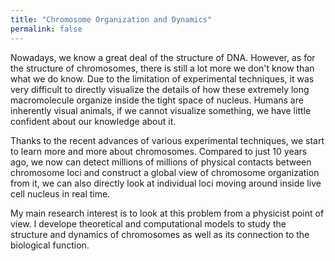 ```yaml
---
title: "Chromosome Organization and Dynamics"
permalink: false
---
```


Nowadays, we know a great deal of the structure of DNA. However, as for the structure of chromosomes, there is still a lot more we don't know than what we do know. Due to the limitation of experimental techniques, it was very difficult to directly visualize the details of how these extremely long macromolecule organize inside the tight space of nucleus. Humans are inherently visual animals, if we cannot visualize something, we have little confident about our knowledge about it. 

Thanks to the recent advances of various experimental techniques, we start to learn more and more about chromosomes. Compared to just 10 years ago, we now can detect millions of millions of physical contacts between chromosome loci and construct a global view of chromosome organization from it, we can also directly look at individual loci moving around inside live cell nucleus in real time.

My main research interest is to look at this problem from a physicist point of view. I develope theoretical and computational models to study the structure and dynamics of chromosomes as well as its connection to the biological function.
